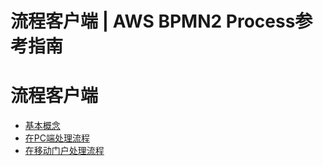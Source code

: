 # 流程客户端 | AWS BPMN2 Process参考指南

# 流程客户端

  * [基本概念](<basic_concepts.html>)
  * [在PC端处理流程](<pc.html>)
  * [在移动门户处理流程](<mobile.html>)